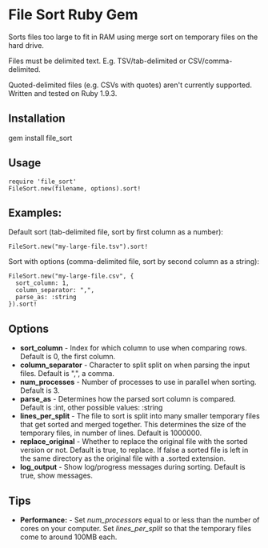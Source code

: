 # File Sort Ruby Gem

Sorts files too large to fit in RAM using merge sort on temporary files on the hard drive.

Files must be delimited text. E.g. TSV/tab-delimited or CSV/comma-delimited.

Quoted-delimited files (e.g. CSVs with quotes) aren't currently supported. Written and tested on Ruby 1.9.3.

## Installation
gem install file_sort

## Usage
    require 'file_sort'
    FileSort.new(filename, options).sort!

## Examples:
Default sort (tab-delimited file, sort by first column as a number):

    FileSort.new("my-large-file.tsv").sort!

Sort with options (comma-delimited file, sort by second column as a string):

    FileSort.new("my-large-file.csv", {
      sort_column: 1,
      column_separator: ",",
      parse_as: :string
    }).sort!

## Options
- **sort_column** - Index for which column to use when comparing rows. Default is 0, the first column.
- **column_separator** - Character to split split on when parsing the input files. Default is ",", a comma.
- **num_processes** - Number of processes to use in parallel when sorting. Default is 3.
- **parse_as** - Determines how the parsed sort column is compared. Default is :int, other possible values: :string
- **lines_per_split** - The file to sort is split into many smaller temporary files that get sorted and merged
together. This determines the size of the temporary files, in number of lines. Default is 1000000.
- **replace_original** - Whether to replace the original file with the sorted version or not. Default is true,
to replace. If false a sorted file is left in the same directory as the original file with a .sorted extension.
- **log_output** - Show log/progress messages during sorting. Default is true, show messages.

## Tips
- **Performance:** - Set *num_processors* equal to or less than the number of cores on your computer.
Set *lines_per_split* so that the temporary files come to around 100MB each.